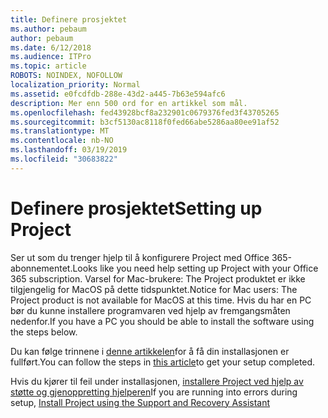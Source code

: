 ```yaml
---
title: Definere prosjektet
ms.author: pebaum
author: pebaum
ms.date: 6/12/2018
ms.audience: ITPro
ms.topic: article
ROBOTS: NOINDEX, NOFOLLOW
localization_priority: Normal
ms.assetid: e0fcdfdb-288e-43d2-a445-7b63e594afc6
description: Mer enn 500 ord for en artikkel som mål.
ms.openlocfilehash: fed43928bcf8a232901c0679376fed3f43705265
ms.sourcegitcommit: b3cf5130ac8118f0fed66abe5286aa80ee91af52
ms.translationtype: MT
ms.contentlocale: nb-NO
ms.lasthandoff: 03/19/2019
ms.locfileid: "30683822"
---
```

# <a name="setting-up-project"></a><span data-ttu-id="3c34d-103">Definere prosjektet</span><span class="sxs-lookup"><span data-stu-id="3c34d-103">Setting up Project</span></span>

<span data-ttu-id="3c34d-104">Ser ut som du trenger hjelp til å konfigurere Project med Office 365-abonnementet.</span><span class="sxs-lookup"><span data-stu-id="3c34d-104">Looks like you need help setting up Project with your Office 365 subscription.</span></span>
<span data-ttu-id="3c34d-105">Varsel for Mac-brukere: The Project produktet er ikke tilgjengelig for MacOS på dette tidspunktet.</span><span class="sxs-lookup"><span data-stu-id="3c34d-105">Notice for Mac users: The Project product is not available for MacOS at this time.</span></span> <span data-ttu-id="3c34d-106">Hvis du har en PC bør du kunne installere programvaren ved hjelp av fremgangsmåten nedenfor.</span><span class="sxs-lookup"><span data-stu-id="3c34d-106">If you have a PC you should be able to install the software using the steps below.</span></span>
  
<span data-ttu-id="3c34d-107">Du kan følge trinnene i [denne artikkelen](https://support.office.com/article/7059249b-d9fe-4d61-ab96-5c5bf435f281.aspx)for å få din installasjonen er fullført.</span><span class="sxs-lookup"><span data-stu-id="3c34d-107">You can follow the steps in [this article](https://support.office.com/article/7059249b-d9fe-4d61-ab96-5c5bf435f281.aspx)to get your setup completed.</span></span>
  
<span data-ttu-id="3c34d-108">Hvis du kjører til feil under installasjonen, [installere Project ved hjelp av støtte og gjenoppretting hjelperen](https://aka.ms/SaRA-ProjectSetupScenario)</span><span class="sxs-lookup"><span data-stu-id="3c34d-108">If you are running into errors during setup, [Install Project using the Support and Recovery Assistant](https://aka.ms/SaRA-ProjectSetupScenario)</span></span>

